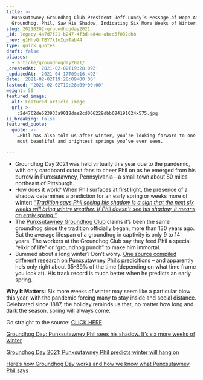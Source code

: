 ```yaml
---
title: >-
  Punxsutawney Groundhog Club President Jeff Lundy’s Message of Hope After the
  Groundhog, Phil, Saw His Shadow, Indicating Six More Weeks of Winter.
slug: 20210202-groundhogday2021
_id: legacy-4a7d7f21-b247-4f3d-ad4e-abed5f032cbb
_rev: g1HhvQfTBY7k1oIqmTab44
type: quick_quotes
draft: false
aliases:
  - article/groundhogday2021/
_createdAt: '2021-02-02T19:28:09Z'
_updatedAt: '2021-04-17T09:16:49Z'
date: '2021-02-02T19:28:09+00:00'
lastmod: '2021-02-02T19:28:09+00:00'
weight: 50
featured_image:
  alt: Featured article image
  url: >-
    c2d4762de623933a9018dae2cd066229dbb684191024x575.jpg
is_breaking: false
featured_quote:
  quote: >-
    …Phil has also told us after winter, you’re looking forward to one of the
    most beautiful and brightest springs you’ve ever seen.

---
```

* Groundhog Day 2021 was held virtually this year due to the pandemic, with only cardboard cutout fans to cheer Phil on as he emerged from his burrow in Punxsutawney, Pennsylvania—a small town about 80 miles northeast of Pittsburgh.
* How does it work? When Phil surfaces at first light, the presence of a shadow determines a prediction for an early spring or weeks more of winter: [_“Tradition says Phil seeing his shadow is a sign that the next six weeks will bring wintry weather. If Phil doesn’t see his shadow, it means an early spring.”_](https://www.usatoday.com/story/news/nation/2021/02/02/groundhog-day-punxsutawney-phil-sees-shadow-six-more-weeks-winte/4351413001/)
* The [Punxsutawney Groundhog Club](https://www.groundhog.org/) claims it’s been the same groundhog since the tradition officially began, more than 130 years ago. But the average lifespan of a groundhog in captivity is only 9 to 14 years. The workers at the Groundhog Club say they feed Phil a special “elixir of life” or “groundhog punch” to make him immortal.
* Bummed about a long winter? Don’t worry. [One source compiled different research on Punxsutawney Phil’s predicitions](https://www.livescience.com/32974-punxsutawney-phil-weather-prediction-accuracy.html) – and apparently he’s only right about 35-39% of the time (depending on what time frame you look at). His track record is much better when he predicts an early spring.

**Why It Matters:** Six more weeks of winter may seem like a particular blow this year, with the pandemic forcing many to stay inside and social distance. Celebrated since 1887, the holiday reminds us that, no matter how long and dark the season, spring will always come.

Go straight to the source: [CLICK HERE](https://www.groundhog.org/)

[Groundhog Day: Punxsutawney Phil sees his shadow. It’s six more weeks of winter](https://www.usatoday.com/story/news/nation/2021/02/02/groundhog-day-punxsutawney-phil-sees-shadow-six-more-weeks-winte/4351413001/)

[Groundhog Day 2021: Punxsutawney Phil predicts winter will hang on](https://nypost.com/2021/02/02/groundhog-day-2021-punxsutawney-phil-predicts-winter-will-hang-on/)

[Here’s how Groundhog Day works and how we know what Punxsutawney Phil says](https://www.pennlive.com/life/2018/01/how_groundhog_day_works.html)